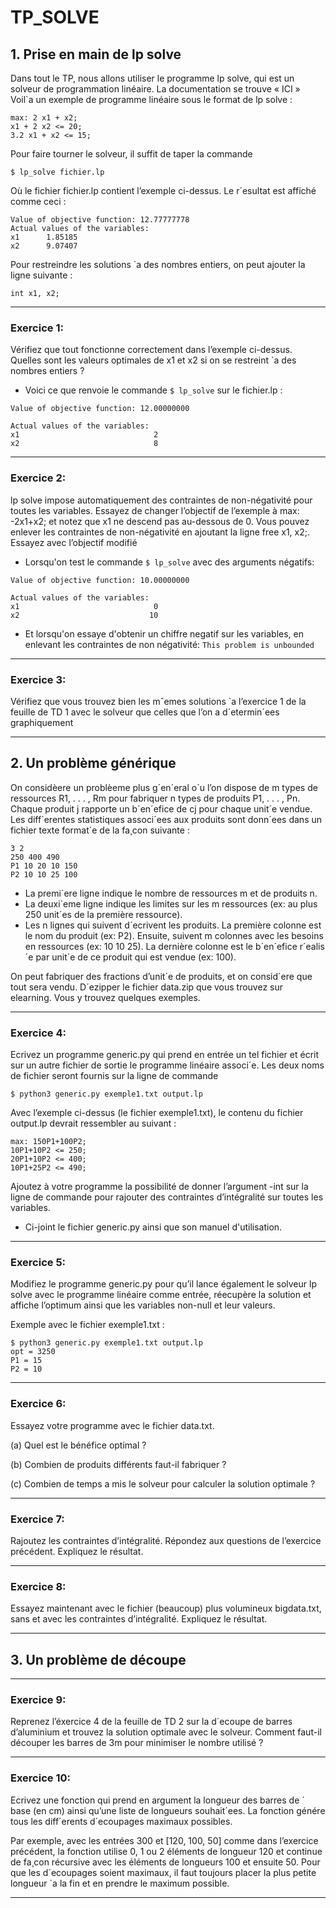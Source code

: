 # TP_SOLVE

## 1. Prise en main de lp solve

Dans tout le TP, nous allons utiliser le programme lp solve, qui est un solveur de programmation linéaire. La documentation se trouve « ICI »
Voil`a un exemple de programme linéaire sous le format de lp solve :
```
max: 2 x1 + x2;
x1 + 2 x2 <= 20;
3.2 x1 + x2 <= 15;
```
Pour faire tourner le solveur, il suffit de taper la commande
```
$ lp_solve fichier.lp
```
Où le fichier fichier.lp contient l’exemple ci-dessus. Le r´esultat est affiché comme ceci :
```
Value of objective function: 12.77777778
Actual values of the variables:
x1      1.85185
x2      9.07407
```
Pour restreindre les solutions `a des nombres entiers, on peut ajouter la ligne suivante :
```
int x1, x2;
```


-----------------------------------------------------------

### Exercice 1:
Vérifiez que tout fonctionne correctement dans l’exemple ci-dessus. Quelles
sont les valeurs optimales de x1 et x2 si on se restreint `a des nombres entiers ?

* Voici ce que renvoie le commande `$ lp_solve` sur le fichier.lp :
```
Value of objective function: 12.00000000

Actual values of the variables:
x1                              2
x2                              8
```

-----------------------------------------------------------

### Exercice 2:
lp solve impose automatiquement des contraintes de non-négativité pour
toutes les variables. Essayez de changer l’objectif de l’exemple à max: -2x1+x2; et notez
que x1 ne descend pas au-dessous de 0. Vous pouvez enlever les contraintes de non-négativité
en ajoutant la ligne free x1, x2;. Essayez avec l’objectif modifié

* Lorsqu'on test le commande `$ lp_solve` avec des arguments négatifs:
```
Value of objective function: 10.00000000

Actual values of the variables:
x1                              0
x2                             10
```

* Et lorsqu'on essaye d'obtenir un chiffre negatif sur les variables, en enlevant les contraintes de
non négativité: `This problem is unbounded`

-----------------------------------------------------------

### Exercice 3:
Vérifiez que vous trouvez bien les mˆemes solutions `a l’exercice 1 de la
feuille de TD 1 avec le solveur que celles que l’on a d´etermin´ees graphiquement

-----------------------------------------------------------

## 2. Un problème générique

On considèere un problèeme plus g´en´eral o`u l’on dispose de m types de ressources R1, . . . , Rm
pour fabriquer n types de produits P1, . . . , Pn. Chaque produit j rapporte un b´en´efice de cj
pour chaque unit´e vendue.
Les diff´erentes statistiques associ´ees aux produits sont donn´ees dans un fichier texte format´e
de la fa¸con suivante :

```
3 2
250 400 490
P1 10 20 10 150
P2 10 10 25 100
```

* La premi`ere ligne indique le nombre de ressources m et de produits n.
* La deuxi`eme ligne indique les limites sur les m ressources (ex: au plus 250 unit´es de la
première ressource).
* Les n lignes qui suivent d´ecrivent les produits. La première colonne est le nom du
produit (ex: P2). Ensuite, suivent m colonnes avec les besoins en ressources (ex: 10 10
25). La dernière colonne est le b´en´efice r´ealis´e par unit´e de ce produit qui est vendue
(ex: 100).

On peut fabriquer des fractions d’unit´e de produits, et on consid`ere que tout sera vendu.
D´ezipper le fichier data.zip que vous trouvez sur elearning. Vous y trouvez quelques exemples.

-----------------------------------------------------------

### Exercice 4:
Ecrivez un programme generic.py qui prend en entrée un tel fichier et
écrit sur un autre fichier de sortie le programme linéaire associ´e. Les deux noms de fichier
seront fournis sur la ligne de commande

```
$ python3 generic.py exemple1.txt output.lp
```

Avec l’exemple ci-dessus (le fichier exemple1.txt), le contenu du fichier output.lp devrait
ressembler au suivant :

```
max: 150P1+100P2;
10P1+10P2 <= 250;
20P1+10P2 <= 400;
10P1+25P2 <= 490;
```

Ajoutez à votre programme la possibilité de donner l’argument -int sur la ligne de commande
pour rajouter des contraintes d’intégralité sur toutes les variables.

* Ci-joint le fichier generic.py ainsi que son manuel d'utilisation.

-----------------------------------------------------------

### Exercice 5:
Modifiez le programme generic.py pour qu’il lance également le solveur
lp solve avec le programme linéaire comme entrée, réecupère la solution et affiche l’optimum
ainsi que les variables non-null et leur valeurs.

Exemple avec le fichier exemple1.txt :
```
$ python3 generic.py exemple1.txt output.lp
opt = 3250
P1 = 15
P2 = 10
```

-----------------------------------------------------------

### Exercice 6:
Essayez votre programme avec le fichier data.txt.

(a) Quel est le bénéfice optimal ?

(b) Combien de produits différents faut-il fabriquer ?

(c) Combien de temps a mis le solveur pour calculer la solution optimale ?

-----------------------------------------------------------

### Exercice 7:

Rajoutez les contraintes d’intégralité. Répondez aux questions de l’exercice
précédent. Expliquez le résultat.


-----------------------------------------------------------

### Exercice 8:

Essayez maintenant avec le fichier (beaucoup) plus volumineux bigdata.txt,
sans et avec les contraintes d’intégralité. Expliquez le résultat.


-----------------------------------------------------------

## 3. Un problème de découpe

-----------------------------------------------------------

### Exercice 9:

Reprenez l’éxercice 4 de la feuille de TD 2 sur la d´ecoupe de barres
d’aluminium et trouvez la solution optimale avec le solveur. Comment faut-il découper les
barres de 3m pour minimiser le nombre utilisé ?

-----------------------------------------------------------

### Exercice 10:

Ecrivez une fonction qui prend en argument la longueur des barres de ´
base (en cm) ainsi qu’une liste de longueurs souhait´ees. La fonction génére tous les diff´erents
d´ecoupages maximaux possibles.

Par exemple, avec les entrées 300 et [120, 100, 50] comme dans l’exercice précédent, la
fonction utilise 0, 1 ou 2 éléments de longueur 120 et continue de fa¸con récursive avec les
éléments de longueurs 100 et ensuite 50. Pour que les d´ecoupages soient maximaux,
il faut toujours placer la plus petite longueur `a la fin et en prendre le maximum
possible.


-----------------------------------------------------------
